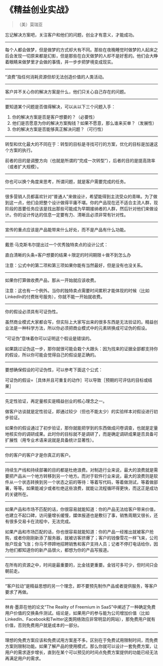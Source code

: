 # 《精益创业实战》
>（美）莫瑞亚

忘记解决方案吧，关注客户和他们的问题，创业才有意义，才能成功。

---

每个人都会做梦，但是做梦的方式却大有不同。那些在夜晚睡觉时做梦的人起床之后会发现一切原来都是幻影，但是那些在白天做梦的人却不是好惹的。他们会大睁着眼睛来做梦里才会做的事情，并一步步把梦境变成现实。

---

“浪费”指任何消耗资源但却无法创造价值的人类活动。

---

客户并不关心你的解决方案是什么，他们只关心自己存在的问题。

---

要知道某个问题是否值得解决，可以从以下三个问题入手：

1. 你的解决方案是否是客户想要的？（必要性）
2. 他们是否愿意为你的解决方案掏钱？如果不愿意，那么谁来买单？（发展性）
3. 你的解决方案是否能够真正解决问题？（可行性）

---

转型和优化最大的不同在于：转型的目标是寻找可行的方案，优化的目标是加速这个方案的执行。

前者的目的是调整方向（也就是所谓的“完成一次转型”），后者的目的是提高效率（或者扩大规模）。

---

你也可以换个角度来思考，所谓问题，就是客户需要完成的任务。

---

很多营销人员都喜欢针对“普通人”来做设计，希望能得到主流受众的青睐。为了做到这一点，他们会把整个设计做得平庸不堪。你的产品现在还不适合主流人群，现阶段的首要任务应该是找出那些可能成为早期接纳者的人群，然后针对他们来做设计。你的设计传达的信息一定要有力、清晰且必须非常有针对性。

---

宣传的重点应该是产品能带来什么好处，而不是产品有什么功能。

---

戴恩·马克斯韦尔提出过一个优秀独特卖点的设计公式：

直白清晰的头条=客户想要的结果＋限定的时间期限＋做不到怎么办

注意：公式中的第二项和第三项如果你能有当然最好，但是没有也没关系。

---

如果你打算做收费产品，那从一开始就应该收费。

注意：这也有一个例外。当你的独特卖点需要时间累积才能体现的时候（比如LinkedIn的付费账号服务），你就不能一开始就收费。

---

你的假设必须具有可证伪性。

虽然商业模式大家都会写，但实际上大家写出来的很多东西是无法验证的。精益创业法是一种科学方法，所以你必须把商业模式中的元素转换成可证伪的假设。

“可证伪”意味着你可以证明这个假设是错误的。

如果跳过证伪这一步，那你就很可能会栽个大跟头：因为找来的证据全部都支持你的假设，所以你可能会觉得自己的假设是正确的。

---

要想确保假设的可证伪性，可以参考下面这个公式：

可证伪的假设=［具体并且可重复的动作］可以导致［预期的可评估的目标或结果］

---

先定性验证，再定量核实是精益创业的核心理念之一。

做客户访谈就是定性验证，即通过较少（但也不能太少）的实验样本对假设进行初步验证。

如果你的假设通过了初步验证，那你就能把学到的东西做成问卷调查，也就是定量地核实你的调研成果。此时你的目标就不是调研了，而是确定调研成果是否具备可扩展性（用专业术语来说就是具备统计显著性）。

---

你的客户的客户才是你真正的客户。

---

持续生产线和持续部署的目的都是杜绝浪费。对制造行业来说，最大的浪费就是需要把产品从一个地方转移到另一个地方。而对于软件行业来说，最大的浪费则是软件从一个状态转换到另一个状态之前的等待：等着写代码，等着做测试，等着做部署，等等。如果能减少或者杜绝这些浪费，就能让流程循环得更快，而这正是成功的关键所在。

---

如果产品和市场不匹配的话，你很容易就能知道：你的产品无法给客户带来价值，也建立不起口碑，访问量增长缓慢，媒体报道也是敷衍了事，销售周期又很长，还有很多交易卡在流程中，无法完成。

如果产品和市场匹配的话，你也很容易就能知道：你的产品一经推出就被客户抢购，或者你刚刚新添了服务器，就被访客挤爆了；客户的钱像雪花一样飞来，公司账户现金飞涨；你马不停蹄地招聘销售和客户支持人员；记者不停打电话给你，因为他们都知道你的新产品很火，都想为你的产品写报道。

---

在所有的资源之中，时间是最重要的，比金钱更重要。金钱可多可少，但时间只会朝前走。

---

“客户拉动”是精益思想的另一个理念，即不要预先制作产品或者提供服务，等客户要求了再做。

---

林肯·墨菲在他的论文“The Reality of Freemium in SaaS”中阐述了一种确定免费用户价值的交换条件测试。结论是，如果用户的参与能为公司增加价值（比如LinkedIn、Facebook和Twitter这类网络效应非常明显的网站），那免费用户就有价值，否则免费用户就是成本的一部分。

---

理想的免费方案应该和免费试用方案差不多。区别在于免费试用限制时间，而免费方案则限制功能。如果了解产品的使用模式，那么你就可以设计一套免费方案，让用户的需求逐步增长，直到在某个可以预见的时间点免费方案提供的功能已经无法再满足用户的需求。